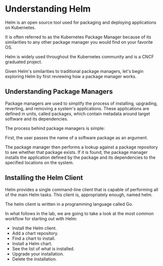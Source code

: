 # Understanding Helm

Helm is an open source tool used for packaging and deploying applications on Kubernetes.

It is often referred to as the Kubernetes Package Manager because of its similarities to any other package manager you would find on your favorite OS.

Helm is widely used throughout the Kubernetes community and is a CNCF graduated project.

Given Helm's similarities to traditional package managers, let's begin exploring Helm by first reviewing how a package manager works.

## Understanding Package Managers

Package managers are used to simplify the process of installing, upgrading, reverting, and removing a system's applications. These applications are defined in units, called packages, which contain metadata around target software and its dependencies.

The process behind package managers is simple:

First, the user passes the name of a software package as an argument.

The package manager then performs a lookup against a package repository to see whether that package exists. If it is found, the package manager installs the application defined by the package and its dependencies to the specified locations on the system.

## Installing the Helm Client
Helm provides a single command-line client that is capable of performing all of the main Helm tasks. This client is, appropriately enough, named helm.

The helm client is written in a programming language called Go.

In what follows in the lab, we are going to take a look at the most common workflow for starting out with Helm:

- Install the Helm client.
- Add a chart repository.
- Find a chart to install.
- Install a Helm chart.
- See the list of what is installed.
- Upgrade your installation.
- Delete the installation.
